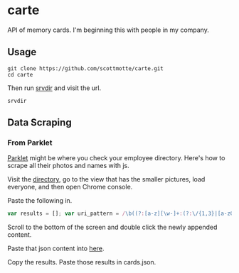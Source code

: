 # carte

API of memory cards. I'm beginning this with people in my company.

## Usage

```
git clone https://github.com/scottmotte/carte.git
cd carte
```

Then run [srvdir](https://srvdir.net/) and visit the url.

```
srvdir
```

## Data Scraping

### From Parklet

[Parklet](http://parklet.co) might be where you check your employee directory. Here's how to scrape all their photos and names with js.

Visit the [directory](https://app.parklet.co/directory), go to the view that has the smaller pictures, load everyone, and then open Chrome console.

Paste the following in.

```javascript
var results = []; var uri_pattern = /\b((?:[a-z][\w-]+:(?:\/{1,3}|[a-z0-9%])|www\d{0,3}[.]|[a-z0-9.\-]+[.][a-z]{2,4}\/)(?:[^\s()<>]+|\(([^\s()<>]+|(\([^\s()<>]+\)))*\))+(?:\(([^\s()<>]+|(\([^\s()<>]+\)))*\)|[^\s`!()\[\]{};:'".,<>?«»“”‘’]))/ig; $item = $(".value-items .value-item"); $item.each(function() { var style = $( this ).find(".employee").attr("style"); var matches = style.match(uri_pattern); var name = $(this).find("span[name='name']").text(); if (matches) { results.push({front: "<img src='"+matches[0]+"' />", back: name, tags: ["sendgrid"] });} }); var str = JSON.stringify(results, undefined, 2); console.log(str); $("body").append(str);
```

Scroll to the bottom of the screen and double click the newly appended content. 

Paste that json content into [here](http://jsonformat.com/).

Copy the results. Paste those results in cards.json.
